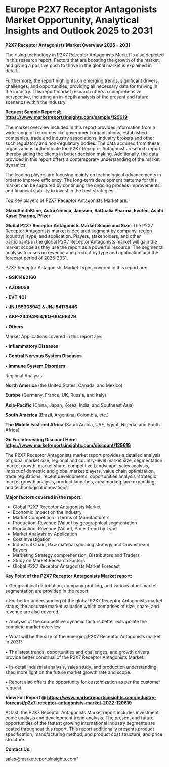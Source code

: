 # Europe P2X7 Receptor Antagonists Market Opportunity, Analytical Insights and Outlook 2025 to 2031

<Strong> P2X7 Receptor Antagonists Market Overview 2025 - 2031</strong>

The rising technology in P2X7 Receptor Antagonists Market is also depicted in this research report. Factors that are boosting the growth of the market, and giving a positive push to thrive in the global market is explained in detail.

Furthermore, the report highlights on emerging trends, significant drivers, challenges, and opportunities, providing all necessary data for thriving in the industry. This report market research offers a comprehensive perspective, including an in-depth analysis of the present and future scenarios within the industry.

<strong>Request Sample Report @ <a href=https://www.marketreportsinsights.com/sample/129619>https://www.marketreportsinsights.com/sample/129619</a></strong>

The market overview included in this report provides information from a wide range of resources like government organizations, established companies, trade and industry associations, industry brokers and other such regulatory and non-regulatory bodies. The data acquired from these organizations authenticate the P2X7 Receptor Antagonists research report, thereby aiding the clients in better decision making. Additionally, the data provided in this report offers a contemporary understanding of the market dynamics.

The leading players are focusing mainly on technological advancements in order to improve efficiency. The long-term development patterns for this market can be captured by continuing the ongoing process improvements and financial stability to invest in the best strategies.

Top Key players of P2X7 Receptor Antagonists Market are:

<strong>GlaxoSmithKline, AstraZeneca, Janssen, RaQualia Pharma, Evotec, Asahi Kasei Pharma, Pfizer</strong>

<strong><b>Global P2X7 Receptor Antagonists Market Scope and Size:</b></strong>
The P2X7 Receptor Antagonists market is declared segment by company, region (country), type, and application. Players, stakeholders, and other participants in the global P2X7 Receptor Antagonists market will gain the market scope as they use the report as a powerful resource. The segmental analysis focuses on revenue and product by type and application and the forecast period of 2025-2031.

P2X7 Receptor Antagonists Market Types covered in this report are:

<strong>• GSK1482160

• AZD9056

• EVT 401

• JNJ 55308942 & JNJ 54175446

• AKP-23494954/RQ-00466479

• Others</strong>

Market Applications covered in this report are:

<strong>• Inflammatory Diseases

• Central Nervous System Diseases

• Immune System Disorders</strong> 

Regional Analysis

<strong>North America</strong> (the United States, Canada, and Mexico)

<strong>Europe</strong> (Germany, France, UK, Russia, and Italy)

<strong>Asia-Pacific</strong> (China, Japan, Korea, India, and Southeast Asia)

<strong>South America</strong> (Brazil, Argentina, Colombia, etc.)

<strong>The Middle East and Africa</strong> (Saudi Arabia, UAE, Egypt, Nigeria, and South Africa)

<strong>Go For Interesting Discount Here: <a href=https://www.marketreportsinsights.com/discount/129619>https://www.marketreportsinsights.com/discount/129619</a></strong>

The P2X7 Receptor Antagonists market report provides a detailed analysis of global market size, regional and country-level market size, segmentation market growth, market share, competitive Landscape, sales analysis, impact of domestic and global market players, value chain optimization, trade regulations, recent developments, opportunities analysis, strategic market growth analysis, product launches, area marketplace expanding, and technological innovations.

<strong><b>Major factors covered in the report:</b></strong>
<ul>
  <li>Global P2X7 Receptor Antagonists Market </li>
  <li>Economic Impact on the Industry</li>
  <li>Market Competition in terms of Manufacturers</li>
  <li>Production, Revenue (Value) by geographical segmentation</li>
  <li>Production, Revenue (Value), Price Trend by Type</li>
  <li>Market Analysis by Application</li>
  <li>Cost Investigation</li>
  <li>Industrial Chain, Raw material sourcing strategy and Downstream Buyers</li>
  <li>Marketing Strategy comprehension, Distributors and Traders</li>
  <li>Study on Market Research Factors</li>
  <li>Global P2X7 Receptor Antagonists Market Forecast</li>
</ul>

<strong><b>Key Point of the P2X7 Receptor Antagonists Market report:</b></strong>

• Geographical distribution, company profiling, and various other market segmentation are provided in the report.

• For better understanding of the global P2X7 Receptor Antagonists market status, the accurate market valuation which comprises of size, share, and revenue are also covered.

• Analysis of the competitive dynamic factors better extrapolate the complete market overview

• What will be the size of the emerging P2X7 Receptor Antagonists market in 2031?

• The latest trends, opportunities and challenges, and growth drivers provide better construal of the P2X7 Receptor Antagonists Market.

• In-detail industrial analysis, sales study, and production understanding shed more light on the future market growth rate and scope.

• Report also offers the opportunity for customization as per the customer request.

<strong><b>View Full Report @ <a href=https://www.marketreportsinsights.com/industry-forecast/p2x7-receptor-antagonists-market-2022-129619>https://www.marketreportsinsights.com/industry-forecast/p2x7-receptor-antagonists-market-2022-129619</a></b></strong>


At last, the P2X7 Receptor Antagonists Market report includes investment come analysis and development trend analysis. The present and future opportunities of the fastest growing international industry segments are coated throughout this report. This report additionally presents product specification, manufacturing method, and product cost structure, and price structure.

<strong>Contact Us:</strong>

sales@marketreportsinsights.com"
